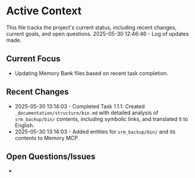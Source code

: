 # Active Context

This file tracks the project's current status, including recent changes, current goals, and open questions.
2025-05-30 12:46:46 - Log of updates made.

## Current Focus

*   Updating Memory Bank files based on recent task completion.

## Recent Changes

*   2025-05-30 13:14:03 - Completed Task 1.1.1: Created `_documentation/structure/bin.md` with detailed analysis of `srm_backup/bin/` contents, including symbolic links, and translated it to English.
*   2025-05-30 13:14:03 - Added entities for `srm_backup/bin/` and its contents to Memory MCP.

## Open Questions/Issues

*